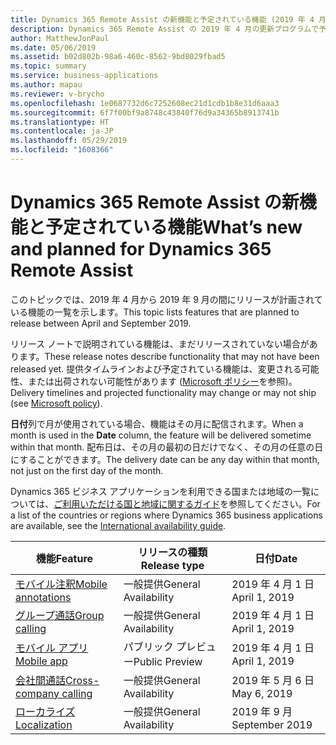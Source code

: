 ```yaml
---
title: Dynamics 365 Remote Assist の新機能と予定されている機能 (2019 年 4 月)
description: Dynamics 365 Remote Assist の 2019 年 4 月の更新プログラムで予定されている機能の一覧
author: MatthewJonPaul
ms.date: 05/06/2019
ms.assetid: b02d802b-98a6-460c-8562-9bd8029fbad5
ms.topic: summary
ms.service: business-applications
ms.author: mapau
ms.reviewer: v-brycho
ms.openlocfilehash: 1e0687732d6c7252608ec21d1cdb1b8e31d6aaa3
ms.sourcegitcommit: 6f7f00bf9a8748c43840f76d9a34365b8913741b
ms.translationtype: HT
ms.contentlocale: ja-JP
ms.lasthandoff: 05/29/2019
ms.locfileid: "1608366"
---
```

#  <a name="whats-new-and-planned-for-dynamics-365-remote-assist"></a><span data-ttu-id="506e3-103">Dynamics 365 Remote Assist の新機能と予定されている機能</span><span class="sxs-lookup"><span data-stu-id="506e3-103">What’s new and planned for Dynamics 365 Remote Assist</span></span>


<span data-ttu-id="506e3-104">このトピックでは、2019 年 4 月から 2019 年 9 月の間にリリースが計画されている機能の一覧を示します。</span><span class="sxs-lookup"><span data-stu-id="506e3-104">This topic lists features that are planned to release between April and September 2019.</span></span> 

<span data-ttu-id="506e3-105">リリース ノートで説明されている機能は、まだリリースされていない場合があります。</span><span class="sxs-lookup"><span data-stu-id="506e3-105">These release notes describe functionality that may not have been released yet.</span></span> <span data-ttu-id="506e3-106">提供タイムラインおよび予定されている機能は、変更される可能性、または出荷されない可能性があります ([Microsoft ポリシー](https://go.microsoft.com/fwlink/p/?linkid=2007332)を参照)。</span><span class="sxs-lookup"><span data-stu-id="506e3-106">Delivery timelines and projected functionality may change or may not ship (see [Microsoft policy](https://go.microsoft.com/fwlink/p/?linkid=2007332)).</span></span>

<span data-ttu-id="506e3-107">**日付**列で月が使用されている場合、機能はその月に配信されます。</span><span class="sxs-lookup"><span data-stu-id="506e3-107">When a month is used in the **Date** column, the feature will be delivered sometime within that month.</span></span> <span data-ttu-id="506e3-108">配布日は、その月の最初の日だけでなく、その月の任意の日にすることができます。</span><span class="sxs-lookup"><span data-stu-id="506e3-108">The delivery date can be any day within that month, not just on the first day of the month.</span></span>

<span data-ttu-id="506e3-109">Dynamics 365 ビジネス アプリケーションを利用できる国または地域の一覧については、[ご利用いただける国と地域に関するガイド](https://aka.ms/dynamics_365_international_availability_deck)を参照してください。</span><span class="sxs-lookup"><span data-stu-id="506e3-109">For a list of the countries or regions where Dynamics 365 business applications are available, see the [International availability guide](https://aka.ms/dynamics_365_international_availability_deck).</span></span>



| <span data-ttu-id="506e3-110">機能</span><span class="sxs-lookup"><span data-stu-id="506e3-110">Feature</span></span>                                                                  | <span data-ttu-id="506e3-111">リリースの種類</span><span class="sxs-lookup"><span data-stu-id="506e3-111">Release type</span></span>         | <span data-ttu-id="506e3-112">日付</span><span class="sxs-lookup"><span data-stu-id="506e3-112">Date</span></span> |
|--------------------------------------------------------------------------|----------------------|----------------------|
| [<span data-ttu-id="506e3-113">モバイル注釈</span><span class="sxs-lookup"><span data-stu-id="506e3-113">Mobile annotations</span></span>](mobile-annotations.md)                               | <span data-ttu-id="506e3-114">一般提供</span><span class="sxs-lookup"><span data-stu-id="506e3-114">General Availability</span></span> | <span data-ttu-id="506e3-115">2019 年 4 月 1 日</span><span class="sxs-lookup"><span data-stu-id="506e3-115">April 1, 2019</span></span>             |
| [<span data-ttu-id="506e3-116">グループ通話</span><span class="sxs-lookup"><span data-stu-id="506e3-116">Group calling</span></span>](group-calling.md)                                         | <span data-ttu-id="506e3-117">一般提供</span><span class="sxs-lookup"><span data-stu-id="506e3-117">General Availability</span></span> | <span data-ttu-id="506e3-118">2019 年 4 月 1 日</span><span class="sxs-lookup"><span data-stu-id="506e3-118">April 1, 2019</span></span>             |
| [<span data-ttu-id="506e3-119">モバイル アプリ</span><span class="sxs-lookup"><span data-stu-id="506e3-119">Mobile app</span></span>](mobile-app.md)           | <span data-ttu-id="506e3-120">パブリック プレビュー</span><span class="sxs-lookup"><span data-stu-id="506e3-120">Public Preview</span></span> | <span data-ttu-id="506e3-121">2019 年 4 月 1 日</span><span class="sxs-lookup"><span data-stu-id="506e3-121">April 1, 2019</span></span>|
| [<span data-ttu-id="506e3-122">会社間通話</span><span class="sxs-lookup"><span data-stu-id="506e3-122">Cross-company calling</span></span>](cross-company-calling.md)|<span data-ttu-id="506e3-123">一般提供</span><span class="sxs-lookup"><span data-stu-id="506e3-123">General Availability</span></span>|<span data-ttu-id="506e3-124">2019 年 5 月 6 日</span><span class="sxs-lookup"><span data-stu-id="506e3-124">May 6, 2019</span></span>|
| [<span data-ttu-id="506e3-125">ローカライズ</span><span class="sxs-lookup"><span data-stu-id="506e3-125">Localization</span></span>](localization.md)       | <span data-ttu-id="506e3-126">一般提供</span><span class="sxs-lookup"><span data-stu-id="506e3-126">General Availability</span></span> | <span data-ttu-id="506e3-127">2019 年 9 月</span><span class="sxs-lookup"><span data-stu-id="506e3-127">September 2019</span></span>             |

